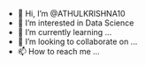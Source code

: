 - 👋 Hi, I’m @ATHULKRISHNA10
- 👀 I’m interested in Data Science
- 🌱 I’m currently learning ...
- 💞️ I’m looking to collaborate on ...
- 📫 How to reach me ...


<!---
ATHULKRISHNA10/ATHULKRISHNA10 is a ✨ special ✨ repository because its `README.md` (this file) appears on your GitHub profile.
You can click the Preview link to take a look at your changes.
--->
